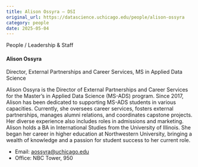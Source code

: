 ```yaml
---
title: Alison Ossyra – DSI
original_url: https://datascience.uchicago.edu/people/alison-ossyra
category: people
date: 2025-05-04
---
```


People / Leadership & Staff

#### Alison Ossyra
Director, External Partnerships and Career Services, MS in Applied Data Science

Alison Ossyra is the Director of External Partnerships and Career Services for the Master’s in Applied Data Science (MS-ADS) program. Since 2017, Alison has been dedicated to supporting MS-ADS students in various capacities. Currently, she oversees career services, fosters external partnerships, manages alumni relations, and coordinates capstone projects. Her diverse experience also includes roles in admissions and marketing. Alison holds a BA in International Studies from the University of Illinois. She began her career in higher education at Northwestern University, bringing a wealth of knowledge and a passion for student success to her current role.

* Email: aossyra@uchicago.edu
* Office: NBC Tower, 950
